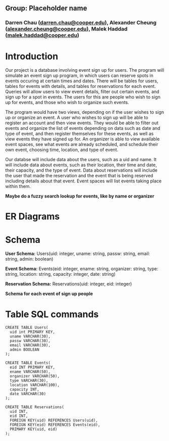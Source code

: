 ## Group: Placeholder name

### Darren Chau (darren.chau@cooper.edu), Alexander Cheung (alexander.cheung@cooper.edu), Malek Haddad (malek.haddad@cooper.edu)

# Introduction

Our project is a database involving event sign up for users. The program will simulate an event sign up program, in which users can reserve spots in events occuring at certain times and dates. There will be tables for users, tables for events with details, and tables for reservations for each event. Queries will allow users to view event details, filter out certain events, and sign up for a spot in events. The users for this are people who wish to sign up for events, and those who wish to organize such events.

The program would have two views, depending on if the user wishes to sign up or organize an event. A user who wishes to sign up will be able to register an account and then view events. They would be able to filter out events and organize the list of events depending on data such as date and type of event, and then register themselves for these events, as well as view events they have signed up for. An organizer is able to view available event spaces, see what events are already scheduled, and schedule their own event, choosing time, location, and type of event.

Our databse will include data about the users, such as a uid and name. It will include data about events, such as their location, their time and date, their capacity, and the type of event. Data about reservations will include the user that made the reservation and the event that is being reserved including details about that event. Event spaces will list events taking place within them.

**Maybe do a fuzzy search lookup for events, like by name or organizer**

# ER Diagrams

# Schema

**User Schema:** 
Users(uid: integer, uname: string, passw: string, email: string, admin: boolean)

**Event Schema:** 
Events(eid: integer, ename: string, organizer: string, type: string, location: string, capacity: integer, date: string)

**Reservation Schema:**
Reservations(uid: integer, eid: integer)

**Schema for each event of sign up people**

# Table SQL commands

    CREATE TABLE Users(
      uid int PRIMARY KEY,
      uname VARCHAR(30),
      passw VARCHAR(30),
      email VARCHAR(30),
      admin BOOLEAN
    );

    CREATE TABLE Events(
      eid INT PRIMARY KEY,
      ename VARCHAR(50),
      organizer VARCHAR(50),
      type VARCHAR(30),
      location VARCHAR(100),
      capacity INT,
      date VARCHAR(30)
    );

    CREATE TABLE Reservations(
      uid INT,
      eid INT,
      FOREIGN KEY(uid) REFERENCES Users(uid),
      FOREIGN KEY(eid) REFERENCES Events(eid),
      PRIMARY KEY(uid, eid)
    );


